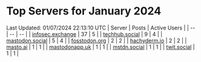 # Top Servers for January 2024
Last Updated: 01/07/2024 22:13:10 UTC
| Server | Posts | Active Users |
| -- | -- | -- |
| [infosec.exchange](https://infosec.exchange/tags/PowerShell) | 37 | 5 |
| [techhub.social](https://techhub.social/tags/PowerShell) | 9 | 4 |
| [mastodon.social](https://mastodon.social/tags/PowerShell) | 5 | 4 |
| [fosstodon.org](https://fosstodon.org/tags/PowerShell) | 2 | 2 |
| [hachyderm.io](https://hachyderm.io/tags/PowerShell) | 2 | 2 |
| [masto.ai](https://masto.ai/tags/PowerShell) | 1 | 1 |
| [mastodonapp.uk](https://mastodonapp.uk/tags/PowerShell) | 1 | 1 |
| [mstdn.social](https://mstdn.social/tags/PowerShell) | 1 | 1 |
| [twit.social](https://twit.social/tags/PowerShell) | 1 | 1 |
